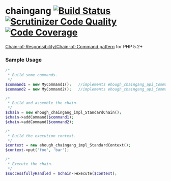 # chaingang [![Build Status](https://secure.travis-ci.org/ehough/chaingang.png)](http://travis-ci.org/ehough/chaingang) [![Scrutinizer Code Quality](https://scrutinizer-ci.com/g/ehough/chaingang/badges/quality-score.png?s=95cea2b96fbdbbe74b53f99c2b37bc2ff71efd30)](https://scrutinizer-ci.com/g/ehough/chaingang/) [![Code Coverage](https://scrutinizer-ci.com/g/ehough/chaingang/badges/coverage.png?s=050cf750326e215430ffb7fea5ebe484b93ab7fa)](https://scrutinizer-ci.com/g/ehough/chaingang/)

[Chain-of-Responsibility/Chain-of-Command pattern](http://en.wikipedia.org/wiki/Chain-of-responsibility_pattern) for PHP 5.2+

### Sample Usage

```php
/*
 * Build some commands.
 */
$command1 = new MyCommand1();   //implements ehough_chaingang_api_Command
$command2 = new MyCommand2();   //implements ehough_chaingang_api_Command

/*
 * Build and assemble the chain.
 */
$chain = new ehough_chaingang_impl_StandardChain();
$chain->addCommand($command1);
$chain->addCommand($command2);

/*
 * Build the execution context.
 */
$context = new ehough_chaingang_impl_StandardContext();
$context->put('foo', 'bar');

/*
 * Execute the chain.
 */
$successfullyHandled = $chain->execute($context);
```
